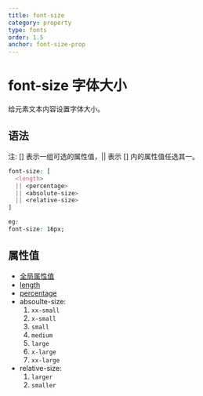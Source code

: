 ```yaml
---
title: font-size
category: property
type: fonts
order: 1.5
anchor: font-size-prop
---
```


# font-size 字体大小

给元素文本内容设置字体大小。

## 语法

注: [] 表示一组可选的属性值，|| 表示 [] 内的属性值任选其一。

```css
font-size: [
  <length>
  || <percentage>
  || <absolute-size>
  || <relative-size>
]

eg:
font-size: 16px;
```

## 属性值

* [全局属性值](/front-end/CSS/values#anchor-值类型)
* [length](/front-end/CSS/values#anchor-值类型)
* [percentage](/front-end/CSS/values#anchor-值类型)
* absoulte-size:
  1. `xx-small`
  1. `x-small`
  1. `small`
  1. `medium`
  1. `large`
  1. `x-large`
  1. `xx-large`
* relative-size:
  1. `larger`
  1. `smaller`
